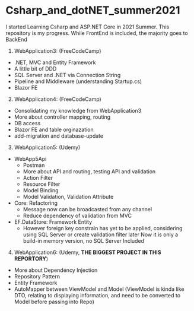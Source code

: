 # Csharp_and_dotNET_summer2021
I started Learning Csharp and ASP.NET Core in 2021 Summer. This repository is my progress. While FrontEnd is included, the majority goes to BackEnd
1. WebApplication3: (FreeCodeCamp)
  - .NET, MVC and Entity Framework
  - A little bit of DDD
  - SQL Server and .NET via Connection String
  - Pipeline and Middleware (understanding Startup.cs)
  - Blazor FE
2. WebApplication4: (FreeCodeCamp)
  - Consolidating my knowledge from WebApplication3
  - More about controller mapping, routing
  - DB access
  - Blazor FE and table orginazation
  - add-migration and database-update
3. WebApplication5: (Udemy)
  - WebApp5Api
    + Postman
    + More about API and routing, testing API and validation
    + Action Filter
    + Resource Filter
    + Model Binding
    + Model Validation, Validation Attribute
  - Core: Refactoring
    + Message now can be broadcasted from any channel
    + Reduce dependency of validation from MVC 
  - EF.DataStore: Framework Entity
    + However foreign key constrain has yet to be applied, considering using SQL Server or create validation filter later
    Now it is only a build-in memory version, no SQL Server Included
4. WebApplication6: (Udemy, **THE BIGGEST PROJECT IN THIS REPORTORY**)
  - More about Dependency Injection
  - Repository Pattern
  - Entity Framework
  - AutoMapper between ViewModel and Model (ViewModel is kinda like DTO, relating to displaying information, and need to be converted to Model before passing into Repo)

